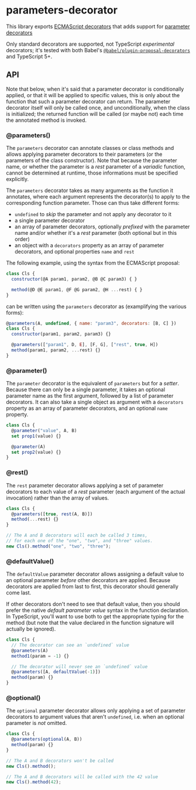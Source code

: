 # parameters-decorator

This library exports [ECMAScript decorators](https://github.com/tc39/proposal-decorators) that adds support for [parameter decorators](https://github.com/tc39/proposal-class-method-parameter-decorators/blob/4be5af502e54d27fd6b2cb7e37b9de8577e54c09/README.md)

Only standard decorators are supported, not TypeScript _experimental_ decorators;
it's tested with both Babel's [`@babel/plugin-proposal-decorators`](https://babeljs.io/docs/babel-plugin-proposal-decorators) and TypeScript 5+.

## API

Note that below, when it's said that a parameter decorator is conditionally applied, or that it will be applied to specific values, this is only about the function that such a parameter decorator can return.
The parameter decorator itself will only be called once, and unconditionally, when the class is initialized; the returned function will be called (or maybe not) each time the annotated method is invoked.

### @parameters()

The `parameters` decorator can annotate classes or class methods and allows applying parameter decorators to their parameters (or the parameters of the class constructor).
Note that because the parameter name, or whether the parameter is a _rest_ parameter of a _variadic_ function, cannot be determined at runtime, those informations must be specified explicitly.

The `parameters` decorator takes as many arguments as the function it annotates, where each argument represents the decorator(s) to apply to the corresponding function parameter.
Those can thus take different forms:

- `undefined` to _skip_ the parameter and not apply any decorator to it
- a single parameter decorator
- an array of parameter decorators, optionally _prefixed_ with the parameter name and/or whether it's a _rest_ parameter (both optional but in this order)
- an object with a `decorators` property as an array of parameter decorators, and optional properties `name` and `rest`

The following example, using the syntax from the ECMAScript proposal:

```js
class Cls {
  constructor(@A param1, param2, @B @C param3) { }

  method(@D @E param1, @F @G param2, @H ...rest) { }
}
```

can be written using the `parameters` decorator as (examplifying the various forms):

```js
@parameters(A, undefined, { name: "param3", decorators: [B, C] })
class Cls {
  constructor(param1, param2, param3) {}

  @parameters(["param1", D, E], [F, G], ["rest", true, H])
  method(param1, param2, ...rest) {}
}
```

### @parameter()

The `parameter` decorator is the equivalent of `parameters` but for a _setter_.
Because there can only be a single parameter, it takes an optional parameter name as the first argument, followed by a list of parameter decorators.
It can also take a single object as argument with a `decorators` property as an array of parameter decorators, and an optional `name` property.

```js
class Cls {
  @parameter("value", A, B)
  set prop1(value) {}

  @parameter(A)
  set prop2(value) {}
}
```

### @rest()

The `rest` parameter decorator allows applying a set of parameter decorators to each value of a _rest_ parameter (each argument of the actual invocation) rather than the array of values.

```js
class Cls {
  @parameters([true, rest(A, B)])
  method(...rest) {}
}

// The A and B decorators will each be called 3 times,
// for each one of the "one", "two", and "three" values.
new Cls().method("one", "two", "three");
```

### @defaultValue()

The `defaultValue` parameter decorator allows assigning a default value to an optional parameter _before_ other decorators are applied.
Because decorators are applied from last to first, this decorator should generally come last.

If other decorators don't need to see that default value, then you should prefer the native _default parameter value_ syntax in the function declaration.
In TypeScript, you'll want to use both to get the appropriate typing for the method (but note that the value declared in the function signature will actually be ignored).

```js
class Cls {
  // The decorator can see an `undefined` value
  @parameters(A)
  method1(param = -1) {}

  // The decorator will never see an `undefined` value
  @parameters([A, defaultValue(-1)])
  method(param) {}
}
```

### @optional()

The `optional` parameter decorator allows only applying a set of parameter decorators to argument values that aren't `undefined`, i.e. when an optional parameter is _not_ omitted.

```js
class Cls {
  @parameters(optional(A, B))
  method(param) {}
}

// The A and B decorators won't be called
new Cls().method();

// The A and B decorators will be called with the 42 value
new Cls().method(42);
```

